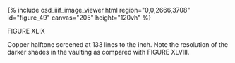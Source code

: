 {% include osd_iiif_image_viewer.html region="0,0,2666,3708" id="figure_49" canvas="205" height="120vh" %}

FIGURE XLIX

Copper halftone screened at 133 lines to the inch. Note the resolution of the 
darker shades in the vaulting as compared with FIGURE XLVIII. 

